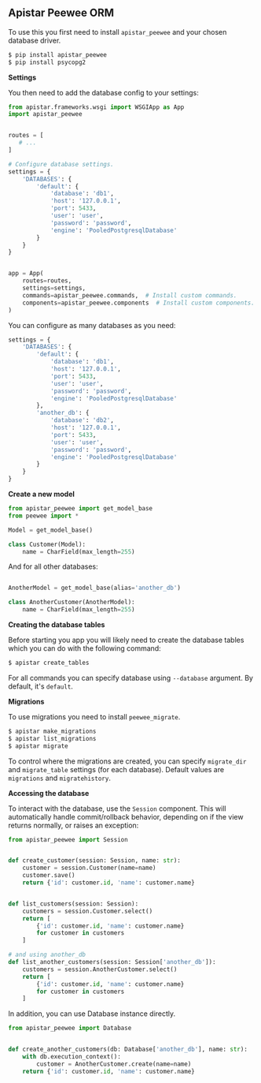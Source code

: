 ## Apistar Peewee ORM

To use this you first need to install `apistar_peewee` and your chosen database driver.

```bash
$ pip install apistar_peewee
$ pip install psycopg2
```

**Settings**

You then need to add the database config to your settings:

```python
from apistar.frameworks.wsgi import WSGIApp as App
import apistar_peewee


routes = [
   # ...
]

# Configure database settings.
settings = {
    'DATABASES': {
        'default': {
            'database': 'db1',
            'host': '127.0.0.1',
            'port': 5433,
            'user': 'user',
            'password': 'password',
            'engine': 'PooledPostgresqlDatabase'
        }
    }
}


app = App(
    routes=routes,
    settings=settings,
    commands=apistar_peewee.commands,  # Install custom commands.
    components=apistar_peewee.components  # Install custom components.
)
```

You can configure as many databases as you need:

```python
settings = {
    'DATABASES': {
        'default': {
            'database': 'db1',
            'host': '127.0.0.1',
            'port': 5433,
            'user': 'user',
            'password': 'password',
            'engine': 'PooledPostgresqlDatabase'
        },
        'another_db': {
            'database': 'db2',
            'host': '127.0.0.1',
            'port': 5433,
            'user': 'user',
            'password': 'password',
            'engine': 'PooledPostgresqlDatabase'
        }
    }
}
```

**Create a new model**

```python
from apistar_peewee import get_model_base
from peewee import *

Model = get_model_base()

class Customer(Model):
    name = CharField(max_length=255)
```

And for all other databases:

```python

AnotherModel = get_model_base(alias='another_db')

class AnotherCustomer(AnotherModel):
    name = CharField(max_length=255)

```

**Creating the database tables**

Before starting you app you will likely need to create the database tables which you can do with the following command:

```bash
$ apistar create_tables
```

For all commands you can specify database using `--database` argument. By default, it's `default`.

**Migrations**

To use migrations you need to install `peewee_migrate`.

```bash
$ apistar make_migrations
$ apistar list_migrations
$ apistar migrate
```

To control where the migrations are created, you can specify `migrate_dir` and `migrate_table` settings (for each database). Default values are `migrations` and `migratehistory`.

**Accessing the database**

To interact with the database, use the `Session` component. This will automatically
handle commit/rollback behavior, depending on if the view returns normally, or
raises an exception:

```python
from apistar_peewee import Session


def create_customer(session: Session, name: str):
    customer = session.Customer(name=name)
    customer.save()
    return {'id': customer.id, 'name': customer.name}


def list_customers(session: Session):
    customers = session.Customer.select()
    return [
        {'id': customer.id, 'name': customer.name}
        for customer in customers
    ]

# and using another_db
def list_another_customers(session: Session['another_db']):
    customers = session.AnotherCustomer.select()
    return [
        {'id': customer.id, 'name': customer.name}
        for customer in customers
    ]

```

In addition, you can use Database instance directly.

```python
from apistar_peewee import Database


def create_another_customers(db: Database['another_db'], name: str):
    with db.execution_context():
        customer = AnotherCustomer.create(name=name)
    return {'id': customer.id, 'name': customer.name}
```

